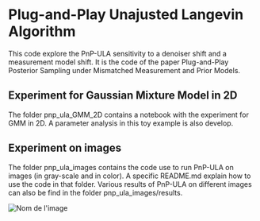 # Plug-and-Play Unajusted Langevin Algorithm 

This code explore the PnP-ULA sensitivity to a denoiser shift and a measurement model shift. It is the code of the paper Plug-and-Play Posterior Sampling under Mismatched Measurement and Prior Models.

## Experiment for Gaussian Mixture Model in 2D

The folder pnp_ula_GMM_2D contains a notebook with the experiment for GMM in 2D. A parameter analysis in this toy example is also develop.

## Experiment on images

The folder pnp_ula_images contains the code use to run PnP-ULA on images (in gray-scale and in color). A specific README.md explain how to use the code in that folder. Various results of PnP-ULA on different images can also be find in the folder pnp_ula_images/results.

![Nom de l'image](pnp_ula_images/results/result_gray/simpson_nb512/simpson_gif.gif)
